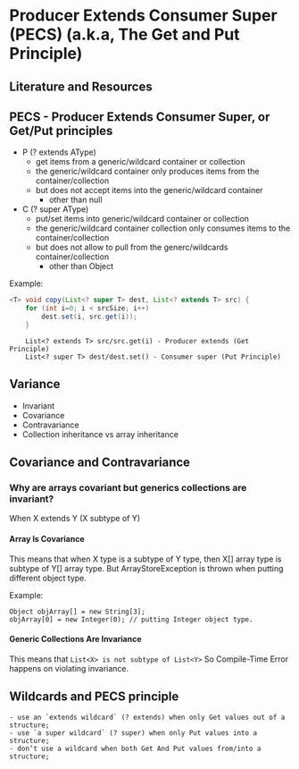 # Producer Extends Consumer Super (PECS) (a.k.a, The Get and Put Principle)

## Literature and Resources

## PECS - Producer Extends Consumer Super, or Get/Put principles

- P (? extends AType)
    - get items from a generic/wildcard container or collection
    - the generic/wildcard container only produces items from the container/collection
    - but does not accept items into the generic/wildcard container
        - other than null
- C (? super AType)
    - put/set items into generic/wildcard container or collection
    - the generic/wildcard container collection only consumes items to the container/collection
    - but does not allow to pull from the generc/wildcards container/collection
        - other than Object

Example:

```java
<T> void copy(List<? super T> dest, List<? extends T> src) {
    for (int i=0; i < srcSize; i++)
        dest.set(i, src.get(i));
    }

```

```
    List<? extends T> src/src.get(i) - Producer extends (Get Principle)
    List<? super T> dest/dest.set() - Consumer super (Put Principle)
```

## Variance

- Invariant
- Covariance
- Contravariance
- Collection inheritance vs array inheritance

## Covariance and Contravariance

### Why are arrays covariant but generics collections are invariant?

When X extends Y (X subtype of Y)

#### Array Is Covariance

This means that when X type is a subtype of Y type, then X[] array type is subtype of Y[] array type.
But ArrayStoreException is thrown when putting different object type.

Example:

    Object objArray[] = new String[3];
    objArray[0] = new Integer(0); // putting Integer object type.

#### Generic Collections Are Invariance

This means that `List<X> is not subtype of List<Y>`
So Compile-Time Error happens on violating invariance.

## Wildcards and PECS principle

    - use an `extends wildcard` (? extends) when only Get values out of a structure;
    - use `a super wildcard` (? super) when only Put values into a structure;
    - don’t use a wildcard when both Get And Put values from/into a structure;
